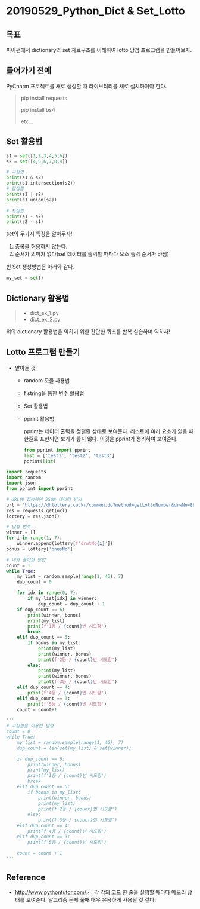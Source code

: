 # 20190529_Python_Dict & Set_Lotto

## 목표

파이썬에서 dictionary와 set 자료구조를 이해하여 lotto 당첨 프로그램을 만들어보자.

## 들어가기 전에

PyCharm 프로젝트를 새로 생성할 때 라이브러리를 새로 설치하여야 한다.

>pip install requests
>
>pip install bs4
>
>etc...



## Set 활용법

```python
s1 = set([1,2,3,4,5,6])
s2 = set([4,5,6,7,8,9])

# 교집합
print(s1 & s2)
print(s1.intersection(s2))
# 합집합
print(s1 | s2)
print(s1.union(s2))

# 차집합
print(s1 - s2)
print(s2 - s1)
```

set의 두가지 특징을 알아두자!

1. 중복을 허용하지 않는다.
2. 순서가 의미가 없다(set 데이터를 출력할 때마다 요소 출력 순서가 바뀜)

빈 Set 생성방법은 아래와 같다.

```python
my_set = set()
```

## Dictionary 활용법

>- dict_ex_1.py
>- dict_ex_2.py

위의 dictionary 활용법을 익히기 위한 간단한 퀴즈를 반복 실습하며 익히자!



## Lotto 프로그램 만들기

- 알아둘 것

  - random 모듈 사용법

  - f string을 통한 변수 활용법

  - Set 활용법

  - pprint 활용법

    pprint는 데이터 출력을 정렬된 상태로 보여준다. 리스트에 여러 요소가 있을 때 한줄로 표현되면 보기가 좋지 않다. 이것을 pprint가 정리하여 보여준다.

    ```python
    from pprint import pprint
    list = ['test1', 'test2', 'test3']
    pprint(list)
    ```

    

    

```python
import requests
import random
import json
from pprint import pprint

# URL에 접속하여 JSON 데이터 받기
url = 'https://dhlottery.co.kr/common.do?method=getLottoNumber&drwNo=860'
res = requests.get(url)
lottery = res.json()

# 당첨 번호
winner = []
for i in range(1, 7):
    winner.append(lottery[f'drwtNo{i}'])
bonus = lottery['bnusNo']

# 내가 풀이한 방법
count = 1
while True:
    my_list = random.sample(range(1, 46), 7)
    dup_count = 0

    for idx in range(0, 7):
        if my_list[idx] in winner:
            dup_count = dup_count + 1
    if dup_count == 6:
        print(winner, bonus)
        print(my_list)
        print(f'1등 / {count}번 시도함')
        break
    elif dup_count == 5:
        if bonus in my_list:
            print(my_list)
            print(winner, bonus)
            print(f'2등 / {count}번 시도함')
        else:
            print(my_list)
            print(winner, bonus)
            print(f'3등 / {count}번 시도함')
    elif dup_count == 4:
        print(f'4등 / {count}번 시도함')
    elif dup_count == 3:
        print(f'5등 / {count}번 시도함')
    count = count+1

'''
# 교집합을 이용한 방법
count = 0
while True:
    my_list = random.sample(range(1, 46), 7)
    dup_count = len(set(my_list) & set(winner))

    if dup_count == 6:
        print(winner, bonus)
        print(my_list)
        print(f'1등 / {count}번 시도함')
        break
    elif dup_count == 5:
        if bonus in my_list:
            print(winner, bonus)
            print(my_list)
            print(f'2등 / {count}번 시도함')
        else:
            print(f'3등 / {count}번 시도함')
    elif dup_count == 4:
        print(f'4등 / {count}번 시도함')
    elif dup_count == 3:
        print(f'5등 / {count}번 시도함')

    count = count + 1
'''
```

## Reference

- http://www.pythontutor.com/>  : 각 각의 코드 한 줄을 실행할 때마다 메모리 상태를 보여준다. 알고리즘 문제 풀때 매우 유용하게 사용될 것 같다!

